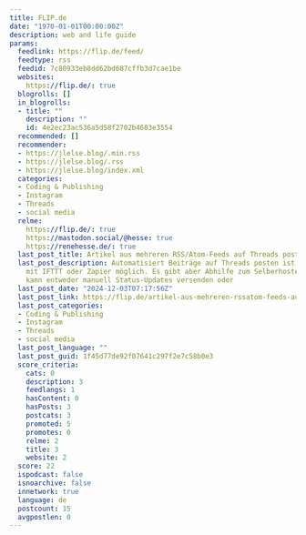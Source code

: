 ```yaml
---
title: FLIP.de
date: "1970-01-01T00:00:00Z"
description: web and life guide
params:
  feedlink: https://flip.de/feed/
  feedtype: rss
  feedid: 7c80933eb8dd62bd687cffb3d7cae1be
  websites:
    https://flip.de/: true
  blogrolls: []
  in_blogrolls:
  - title: ""
    description: ""
    id: 4e2ec23ac536a5d58f2702b4603e3554
  recommended: []
  recommender:
  - https://jlelse.blog/.min.rss
  - https://jlelse.blog/.rss
  - https://jlelse.blog/index.xml
  categories:
  - Coding & Publishing
  - Instagram
  - Threads
  - social media
  relme:
    https://flip.de/: true
    https://mastodon.social/@hesse: true
    https://renehesse.de/: true
  last_post_title: Artikel aus mehreren RSS/Atom-Feeds auf Threads posten
  last_post_description: Automatisiert Beiträge auf Threads posten ist weiterhin nicht
    mit IFTTT oder Zapier möglich. Es gibt aber Abhilfe zum Selberhosten. RSS2Threads
    kann entweder manuell Status-Updates versenden oder
  last_post_date: "2024-12-03T07:17:56Z"
  last_post_link: https://flip.de/artikel-aus-mehreren-rssatom-feeds-auf-threads-posten/
  last_post_categories:
  - Coding & Publishing
  - Instagram
  - Threads
  - social media
  last_post_language: ""
  last_post_guid: 1f45d77de92f07641c297f2e7c58b0e3
  score_criteria:
    cats: 0
    description: 3
    feedlangs: 1
    hasContent: 0
    hasPosts: 3
    postcats: 3
    promoted: 5
    promotes: 0
    relme: 2
    title: 3
    website: 2
  score: 22
  ispodcast: false
  isnoarchive: false
  innetwork: true
  language: de
  postcount: 15
  avgpostlen: 0
---
```

